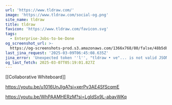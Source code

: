```yaml
---
url: 'https://www.tldraw.com/'
image: 'https://www.tldraw.com/social-og.png'
site_name: tldraw
title: tldraw
favicon: 'https://www.tldraw.com/favicon.svg'
tags:
  - Enterprise-Jobs-to-be-Done
og_screenshot_url: >-
  https://og-screenshots-prod.s3.amazonaws.com/1366x768/80/false/48b5d8aa79163370e2f0cf86789d565da602636dbd1a2d1caca5ef04e0b26d44.jpeg
last_jina_request: '2025-03-09T06:45:08.635Z'
jina_error: 'Unexpected token ''l'', "tldraw • ve"... is not valid JSON'
og_last_fetch: 2025-03-07T05:19:01.827Z
---
```

[[Collaborative Whiteboard]]


https://youtu.be/u1016UnJIgA?si=xerPv3AE4SfScqmE

https://youtu.be/WhPAAMHERzM?si=LgIdSx9L-abavWKq

